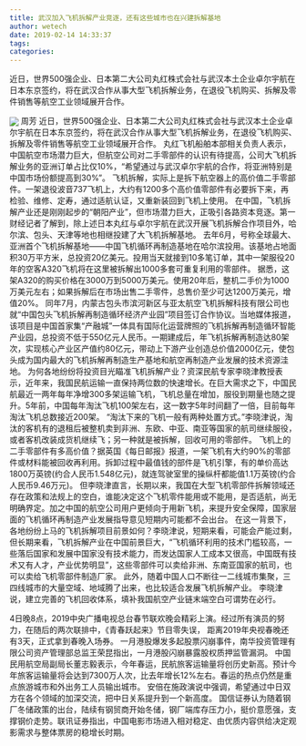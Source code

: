 ```yaml
---
title: 武汉加入飞机拆解产业竞逐，还有这些城市也在兴建拆解基地
author: wetech
date: 2019-02-14 14:33:37
tags: 
categories: 
---
```

近日，世界500强企业、日本第二大公司丸红株式会社与武汉本土企业卓尔宇航在日本东京签约，将在武汉合作从事大型飞机拆解业务，在退役飞机购买、拆解及零件销售等航空工业领域展开合作。
<!-- more -->
<img align="center" border="0" src="https://imgcdn.yicai.com/uppics/images/2019/02/7e62aa481ae68ffe5e4cb4c79cca1bce.jpg" />
周芳
近日，世界500强企业、日本第二大公司丸红株式会社与武汉本土企业卓尔宇航在日本东京签约，将在武汉合作从事大型飞机拆解业务，在退役飞机购买、拆解及零件销售等航空工业领域展开合作。
丸红飞机船舶本部相关负责人表示，中国航空市场潜力巨大，但航空公司对二手零部件的认识有待提高，公司大飞机拆解业务的亚洲订单占比仅10%，“希望通过与武汉卓尔宇航的合作，将亚洲特别是中国市场份额提高到30%”。
飞机拆解，实际上是拆下航空器上的高价值二手零部件。一架退役波音737飞机上，大约有1200多个高价值零部件有必要拆下来，再检验、维修、定寿，通过适航认证，又重新装回到飞机上使用。
在中国，飞机拆解产业还是刚刚起步的“朝阳产业”，但市场潜力巨大，正吸引各路资本竞逐。第一财经记者了解到，除上述日本丸红与卓尔宇航在武汉开展飞机拆解合作项目外，哈尔滨、包头、天津等地也相继投建了大飞机拆解基地。
去年6月，号称全球最大、亚洲首个飞机拆解基地——中国飞机循环再制造基地在哈尔滨投用。该基地占地面积30万平方米，总投资20亿美元。投用当天就接到10多笔订单，其中一架服役20年的空客A320飞机将在这里被拆解出1000多套可重复利用的零部件。
据悉，这架A320的购买价格在3000万到5000万美元。使用20年后，整机二手价为1000万美元左右；如果拆解后在市场出售二手零件，总售价至少可达1200万美元，增值20%。
同年7月，内蒙古包头市滨河新区与亚太航空飞机拆解科技有限公司也就“中国包头飞机拆解再制造循环经济产业园”项目签订合作协议。当地媒体报道，该项目是中国首家集“产融城”一体具有国际化运营牌照的飞机拆解再制造循环智能产业园，总投资不低于550亿元人民币。一期建成后，年飞机拆解再制造达80架次，实现核心产业区产值约80亿元，带动上下游产业创造总价值2000亿元，使包头成为国内最大的飞机拆解再制造生产基地和航空再制造产业发展的技术资源洼地。
为何各地纷纷将投资目光瞄准飞机拆解产业？资深民航专家李晓津教授表示，近年来，我国民航运输一直保持两位数的快速增长。在巨大需求之下，中国民航最近一两年每年净增300多架运输飞机，飞机总量在增加，服役到期量也随之提升。5年前，中国每年淘汰飞机100架左右，这一数字5年时间翻了一倍，目前每年淘汰飞机总数接近200架。
“淘汰下来的飞机一般有两种处置方式。”李晓津说，淘汰的客机有的退租后被整机卖到非洲、东欧、中亚、南亚等国家的航司继续服役，或者客机改装成货机继续飞；另一种就是被拆解，回收可用的零部件。
飞机上的二手零部件有多高价值？据英国《每日邮报》报道，一架飞机有大约90%的零部件或材料能被回收再利用。拆卸过程中最值钱的部件是飞机引擎，有的单价高达1800万英镑(约合人民币1.548亿元)，就连驾驶室里的操纵杆都能值1.1万英镑(约合人民币9.46万元)。
但李晓津直言，长期以来，我国在大型飞机零部件拆解领域还存在政策和法规上的空白，谁能决定这个飞机零件能用或不能用，是否适航，尚无明确界定。加之中国的航空公司用户更倾向于用新飞机，来提升安全保障，国家层面的飞机循环再制造产业发展指导意见短期内可能都不会出台。
在这一背景下，各地纷纷上马的飞机拆解项目前景如何？李晓津说，短期来看，可能会产能过剩，但长期来看，飞机拆解产业在中国前景巨大，“飞机循环利用的技术门槛较高，一些落后国家和发展中国家没有技术能力，而发达国家人工成本又很高，中国既有技术又有人才，产业优势明显”，这些零部件可以卖给非洲、东南亚国家的航司，也可以卖给飞机零部件制造厂家。
此外，随着中国人口不断往一二线城市集聚，三四线城市的大量空域、地域腾了出来，也比较适合发展飞机拆解产业。
李晓津说，建立完善的飞机回收体系，填补我国航空产业链末端空白可谓势在必行。
 
 
4日晚8点，2019中央广播电视总台春节联欢晚会精彩上演。经过所有演员的努力，在随后的两次联排中，《青春跃起来》节目零失误， 距离2019年央视春晚还有3天，正式拿到春晚入场券。
一月港股爆发多起股票闪崩事件，南华投资管理有限公司资产管理部总监王荣昆指出，一月港股闪崩暴露股权质押监管漏洞。
中国民用航空局副局长董志毅表示，今年春运，民航旅客运输量将创历史新高。预计今年旅客运输量将会达到7300万人次，比去年增长12%左右。春运的热点仍然是重点旅游城市和外出务工人员输出城市。
安倍在施政演说中强调，希望通过中日双方在各个领域的加深交流，把中日关系提升到一个新高度。
国信证券认为随着钢厂冬储政策的出台，陆续有钢贸商开始冬储，钢厂端库存压力小，挺价意愿强，支撑钢价走势。联讯证券指出，中国电影市场进入相对稳定、由优质内容供给决定观影需求与整体票房的稳增长时期。
